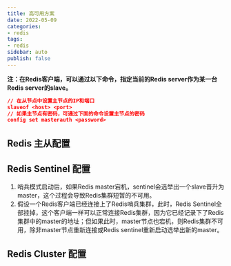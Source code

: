 ```yaml
---
title: 高可用方案
date: 2022-05-09
categories:
- redis
tags:
- redis
sidebar: auto
publish: false
---
```


**注：在Redis客户端，可以通过以下命令，指定当前的Redis server作为某一台Redis server的slave。**

```json
// 在从节点中设置主节点的IP和端口
slaveof <host> <port>
// 如果主节点有密码，可通过下面的命令设置主节点的密码
config set masterauth <password>
```

## Redis 主从配置

## Redis Sentinel 配置

1. 哨兵模式启动后，如果Redis master宕机，sentinel会选举出一个slave晋升为master，这个过程会导致Redis集群短暂的不可用。
2. 假设一个Redis客户端已经连接上了Redis哨兵集群，此时，Redis Sentinel全部挂掉，这个客户端一样可以正常连接Redis集群，因为它已经记录下了Redis集群中的master的地址；但如果此时，master节点也宕机，则Redis集群不可用，除非master节点重新连接或Redis sentinel重新启动选举出新的master。

## Redis Cluster 配置

